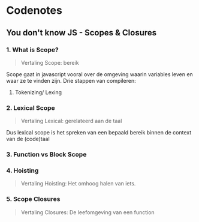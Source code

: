 # Codenotes

## You don't know JS - Scopes & Closures
### 1. What is Scope?
> Vertaling Scope: bereik

Scope gaat in javascript vooral over de omgeving waarin variables leven en waar ze te vinden zijn.
Drie stappen van compileren:
1. Tokenizing/ Lexing

### 2. Lexical Scope
> Vertaling Lexical: gerelateerd aan de taal

Dus lexical scope is het spreken van een bepaald bereik binnen de context van de (code)taal
### 3. Function vs Block Scope
### 4.  Hoisting
> Vertaling Hoisting: Het omhoog halen van iets.
### 5. Scope Closures
> Vertaling Closures: De leefomgeving van een function
